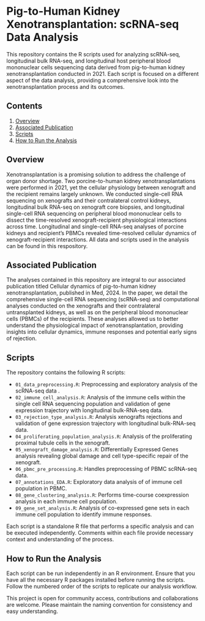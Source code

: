# Pig-to-Human Kidney Xenotransplantation: scRNA-seq Data Analysis

This repository contains the R scripts used for analyzing scRNA-seq, longitudinal bulk RNA-seq, and longitudinal host peripheral blood mononuclear cells sequencing data derived from pig-to-human kidney xenotransplantation conducted in 2021. Each script is focused on a different aspect of the data analysis, providing a comprehensive look into the xenotransplantation process and its outcomes.

## Contents
1. [Overview](#overview)
2. [Associated Publication](#associated-publication)
3. [Scripts](#scripts)
4. [How to Run the Analysis](#how-to-run-the-analysis)

## Overview
Xenotransplantation is a promising solution to address the challenge of organ donor shortage. Two porcine-to-human kidney xenotransplantations were performed in 2021, yet the cellular physiology between xenograft and the recipient remains largely unknown. We conducted single-cell RNA sequencing on xenografts and their contralateral control kidneys, longitudinal bulk RNA-seq on xenograft core biopsies, and longitudinal single-cell RNA sequencing on peripheral blood mononuclear cells to dissect the time-resolved xenograft-recipient physiological interactions across time. Longitudinal and single-cell RNA-seq analyses of porcine kidneys and recipient’s PBMCs revealed time-resolved cellular dynamics of xenograft-recipient interactions. All data and scripts used in the analysis can be found in this respository.

## Associated Publication
The analyses contained in this repository are integral to our associated publication titled Cellular dynamics of pig-to-human kidney xenotransplantation, published in Med, 2024. In the paper, we detail the comprehensive single-cell RNA sequencing (scRNA-seq) and computational analyses conducted on the xenografts and their contralateral untransplanted kidneys, as well as on the peripheral blood mononuclear cells (PBMCs) of the recipients. These analyses allowed us to better understand the physiological impact of xenotransplantation, providing insights into cellular dynamics, immune responses and potential early signs of rejection.

## Scripts
The repository contains the following R scripts:

- `01_data_preprocessing.R`: Preprocessing and exploratory analysis of the scRNA-seq data .
- `02_immune_cell_analysis.R`: Analysis of the immune cells within the single cell RNA sequencing population and validation of gene expression trajectory with longitudinal bulk-RNA-seq data.
- `03_rejection_type_analysis.R`: Analysis xenografts rejections and validation of gene expression trajectory with longitudinal bulk-RNA-seq data.
- `04_proliferating_population_analysis.R`: Analysis of the proliferating proximal tubule cells in the xenograft.
- `05_xenograft_damage_analysis.R`: Differentially Expressed Genes analysis revealing global damage and cell type-specific repair of the xenograft.
- `06_pbmc_pre_processing.R`: Handles preprocessing of PBMC scRNA-seq data.
- `07_annotations_EDA.R`: Exploratory data analysis of of immune cell population in PBMC.
- `08_gene_clustering_analysis.R`: Performs time-course coexpression analysis in each immune cell population.
- `09_gene_set_analysis.R`: Analysis of co-expressed gene sets in each immune cell population to identify immune responses.

Each script is a standalone R file that performs a specific analysis and can be executed independently. Comments within each file provide necessary context and understanding of the process.

## How to Run the Analysis
Each script can be run independently in an R environment. Ensure that you have all the necessary R packages installed before running the scripts. Follow the numbered order of the scripts to replicate our analysis workflow.

This project is open for community access, contributions and collaborations are welcome. Please maintain the naming convention for consistency and easy understanding.
